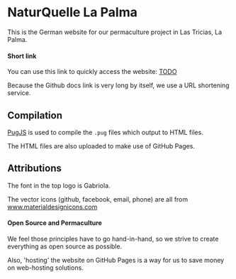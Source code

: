 # NaturQuelle La Palma

This is the German website for our permaculture project in Las Tricias, La Palma.

#### Short link

You can use this link to quickly access the website: [TODO]()

Because the Github docs link is very long by itself, we use a URL shortening service.

## Compilation

[PugJS](https://pugjs.org) is used to compile the `.pug` files which output to HTML files.

The HTML files are also uploaded to make use of GitHub Pages.

## Attributions

The font in the top logo is Gabriola.

The vector icons (github, facebook, email, phone) are all from www.materialdesignicons.com

#### Open Source and Permaculture 

We feel those principles have to go hand-in-hand, so we strive to create everything as open source as possible.

Also, 'hosting' the website on GitHub Pages is a way for us to save money on web-hosting solutions.
